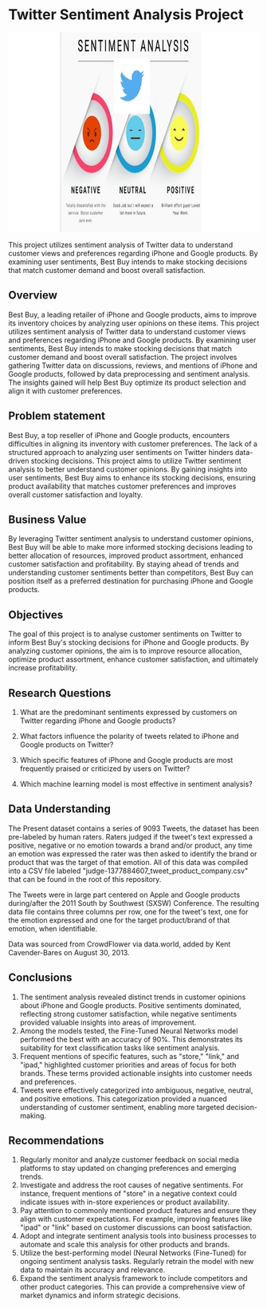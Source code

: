 # Twitter Sentiment Analysis Project
<img src="images/image1.jpeg" alt="Negative, Neutral and Positive Emotions" width="2000" height="400">

This project utilizes sentiment analysis of Twitter data to understand customer views and preferences regarding iPhone and Google products. By examining user sentiments, Best Buy intends to make stocking decisions that match customer demand and boost overall satisfaction.


## Overview

Best Buy, a leading retailer of iPhone and Google products, aims to improve its inventory choices by analyzing user opinions on these items. This project utilizes sentiment analysis of Twitter data to understand customer views and preferences regarding iPhone and Google products. By examining user sentiments, Best Buy intends to make stocking decisions that match customer demand and boost overall satisfaction. The project involves gathering Twitter data on discussions, reviews, and mentions of iPhone and Google products, followed by data preprocessing and sentiment analysis. The insights gained will help Best Buy optimize its product selection and align it with customer preferences.

## Problem statement

Best Buy, a top reseller of iPhone and Google products, encounters difficulties in aligning its inventory with customer preferences. The lack of a structured approach to analyzing user sentiments on Twitter hinders data-driven stocking decisions. This project aims to utilize Twitter sentiment analysis to better understand customer opinions. By gaining insights into user sentiments, Best Buy aims to enhance its stocking decisions, ensuring product availability that matches customer preferences and improves overall customer satisfaction and loyalty.

## Business Value

By leveraging Twitter sentiment analysis to understand customer opinions, Best Buy will be able to make more informed stocking decisions leading to better allocation of resources, improved product assortment, enhanced customer satisfaction and profitability. By staying ahead of trends and understanding customer sentiments better than competitors, Best Buy can position itself as a preferred destination for purchasing iPhone and Google products.

## Objectives

The goal of this project is to analyse customer sentiments on Twitter to inform Best Buy's stocking decisions for iPhone and Google products. By analyzing customer opinions, the aim is to improve resource allocation, optimize product assortment, enhance customer satisfaction, and ultimately increase profitability.

## Research Questions

1. What are the predominant sentiments expressed by customers on Twitter regarding iPhone and Google products?

2. What factors influence the polarity of tweets related to iPhone and Google products on Twitter?

3. Which specific features of iPhone and Google products are most frequently praised or criticized by users on Twitter?

4. Which machine learning model is most effective in sentiment analysis?



## Data Understanding

The Present dataset contains a series of 9093 Tweets, the dataset has been pre-labeled by human raters. Raters judged if the tweet's text expressed a positive, negative or no emotion towards a brand and/or product, any time an emotion was expressed the rater was then asked to identify the brand or product that was the target of that emotion. All of this data was compiled into a CSV file labeled "judge-1377884607_tweet_product_company.csv" that can be found in the root of this repository.

The Tweets were in large part centered on Apple and Google products during/after the 2011 South by Southwest (SXSW) Conference. The resulting data file contains three columns per row, one for the tweet's text, one for the emotion expressed and one for the target product/brand of that emotion, when identifiable.

Data was sourced from CrowdFlower via data.world, added by Kent Cavender-Bares on August 30, 2013.

## Conclusions

1. The sentiment analysis revealed distinct trends in customer opinions about iPhone and Google products. Positive sentiments dominated, reflecting strong customer satisfaction, while negative sentiments provided valuable insights into areas of improvement.
2. Among the models tested, the Fine-Tuned Neural Networks model performed the best with an accuracy of 90%. This demonstrates its suitability for text classification tasks like sentiment analysis.
3. Frequent mentions of specific features, such as "store," "link," and "ipad," highlighted customer priorities and areas of focus for both brands. These terms provided actionable insights into customer needs and preferences.
4. Tweets were effectively categorized into ambiguous, negative, neutral, and positive emotions. This categorization provided a nuanced understanding of customer sentiment, enabling more targeted decision-making.

## Recommendations

1. Regularly monitor and analyze customer feedback on social media platforms to stay updated on changing preferences and emerging trends.
2. Investigate and address the root causes of negative sentiments. For instance, frequent mentions of "store" in a negative context could indicate issues with in-store experiences or product availability.
3. Pay attention to commonly mentioned product features and ensure they align with customer expectations. For example, improving features like "ipad" or "link" based on customer discussions can boost satisfaction.
4. Adopt and integrate sentiment analysis tools into business processes to automate and scale this analysis for other products and brands.
5. Utilize the best-performing model (Neural Networks (Fine-Tuned) for ongoing sentiment analysis tasks. Regularly retrain the model with new data to maintain its accuracy and relevance.
6. Expand the sentiment analysis framework to include competitors and other product categories. This can provide a comprehensive view of market dynamics and inform strategic decisions.
